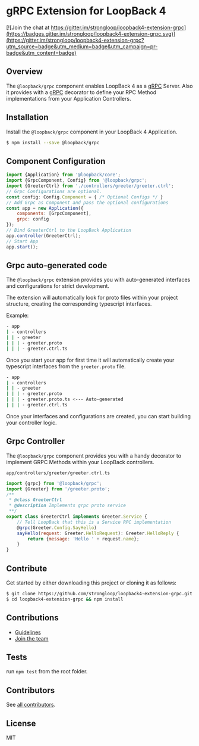 # gRPC Extension for LoopBack 4

[![Join the chat at https://gitter.im/strongloop/loopback4-extension-grpc](https://badges.gitter.im/strongloop/loopback4-extension-grpc.svg)](https://gitter.im/strongloop/loopback4-extension-grpc?utm_source=badge&utm_medium=badge&utm_campaign=pr-badge&utm_content=badge)

## Overview
The `@loopback/grpc` component enables LoopBack 4 as a [gRPC] Server. Also it provides with a  [gRPC] decorator to define your RPC Method implementations from your Application Controllers.

## Installation
Install the `@loopback/grpc` component in your LoopBack 4 Application.

```sh
$ npm install --save @loopback/grpc
```

## Component Configuration
```js
import {Application} from '@loopback/core';
import {GrpcComponent, Config} from '@loopback/grpc';
import {GreeterCtrl} from './controllers/greeter/greeter.ctrl';
// Grpc Configurations are optional.
const config: Config.Component = { /* Optional Configs */ }
// Add Grpc as Component and pass the optional configurations
const app = new Application({
    components: [GrpcComponent],
    grpc: config
});
// Bind GreeterCtrl to the LoopBack Application
app.controller(GreeterCtrl);
// Start App
app.start();
```
## Grpc auto-generated code
The `@loopback/grpc` extension provides you with auto-generated interfaces and configurations for strict development.

The extension will automatically look for proto files within your project structure, creating the corresponding typescript interfaces.

Example:

````sh
- app
| - controllers
| | - greeter
| | | - greeter.proto
| | | - greeter.ctrl.ts
````

Once you start your app for first time it will automatically create your typescript interfaces from the `greeter.proto` file.

````sh
- app
| - controllers
| | - greeter
| | | - greeter.proto
| | | - greeter.proto.ts <--- Auto-generated
| | | - greeter.ctrl.ts
````

Once your interfaces and configurations are created, you can start building your controller logic.

## Grpc Controller
The `@loopback/grpc` component provides you with a handy decorator to implement GRPC Methods within your LoopBack controllers.

`app/controllers/greeter/greeter.ctrl.ts`
```js
import {grpc} from '@loopback/grpc';
import {Greeter} from '/greeter.proto';
/**
 * @class GreeterCtrl
 * @description Implements grpc proto service
 **/
export class GreeterCtrl implements Greeter.Service {
    // Tell LoopBack that this is a Service RPC implementation
    @grpc(Greeter.Config.SayHello)
    sayHello(request: Greeter.HelloRequest): Greeter.HelloReply {
        return {message: 'Hello ' + request.name};
    }
}
```

## Contribute
Get started by either downloading this project or cloning it as follows:

```sh
$ git clone https://github.com/strongloop/loopback4-extension-grpc.git
$ cd loopback4-extension-grpc && npm install
```

## Contributions
- [Guidelines](https://github.com/strongloop/loopback-next/wiki/Contributing#guidelines)
- [Join the team](https://github.com/strongloop/loopback-next/issues/110)

## Tests
run `npm test` from the root folder.

## Contributors
See [all contributors](https://github.com/strongloop/loopback4-extension-grpc/graphs/contributors).

## License
MIT

[gRPC]:(https://grpc.io)